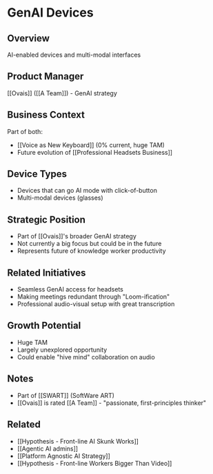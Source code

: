 # GenAI Devices

## Overview
AI-enabled devices and multi-modal interfaces

## Product Manager
[[Ovais]] ([[A Team]]) - GenAI strategy

## Business Context
Part of both:
- [[Voice as New Keyboard]] (0% current, huge TAM)
- Future evolution of [[Professional Headsets Business]]

## Device Types
- Devices that can go AI mode with click-of-button
- Multi-modal devices (glasses)

## Strategic Position
- Part of [[Ovais]]'s broader GenAI strategy
- Not currently a big focus but could be in the future
- Represents future of knowledge worker productivity

## Related Initiatives
- Seamless GenAI access for headsets
- Making meetings redundant through "Loom-ification"
- Professional audio-visual setup with great transcription

## Growth Potential
- Huge TAM
- Largely unexplored opportunity
- Could enable "hive mind" collaboration on audio

## Notes
- Part of [[SWART]] (SoftWare ART)
- [[Ovais]] is rated [[A Team]] - "passionate, first-principles thinker"

## Related
- [[Hypothesis - Front-line AI Skunk Works]]
- [[Agentic AI admins]]
- [[Platform Agnostic AI Strategy]]
- [[Hypothesis - Front-line Workers Bigger Than Video]]